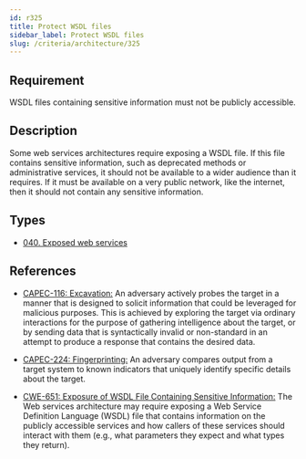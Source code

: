 ```yaml
---
id: r325
title: Protect WSDL files
sidebar_label: Protect WSDL files
slug: /criteria/architecture/325
---
```


## Requirement

WSDL files containing sensitive information must not be publicly accessible.

## Description

Some web services architectures require exposing a WSDL file.
If this file contains sensitive information, such as deprecated methods
or administrative services, it should not be available to a wider audience
than it requires. If it must be available on a very public network,
like the internet, then it should not contain any sensitive information.

## Types

- [040. Exposed web services](/types/040)

## References

- [CAPEC-116: Excavation:](https://capec.mitre.org/data/definitions/116.html)
An adversary actively probes the target in a manner that is designed to
solicit information that could be leveraged for malicious purposes.
This is achieved by exploring the target via ordinary interactions for the
purpose of gathering intelligence about the target, or by sending data
that is syntactically invalid or non-standard in an attempt
to produce a response that contains the desired data.

- [CAPEC-224: Fingerprinting:](https://capec.mitre.org/data/definitions/224.html)
An adversary compares output from a target system to known indicators
that uniquely identify specific details about the target.

- [CWE-651: Exposure of WSDL File Containing Sensitive Information:](https://cwe.mitre.org/data/definitions/651.html)
The Web services architecture may require exposing a
Web Service Definition Language (WSDL) file that contains
information on the publicly accessible services and
how callers of these services should interact with them
(e.g., what parameters they expect and what types they return).
